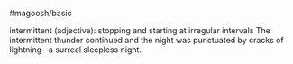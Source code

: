 #magoosh/basic

intermittent (adjective): stopping and starting at irregular intervals 
The intermittent thunder continued and the night was punctuated by cracks of lightning--a surreal 
sleepless night. 
